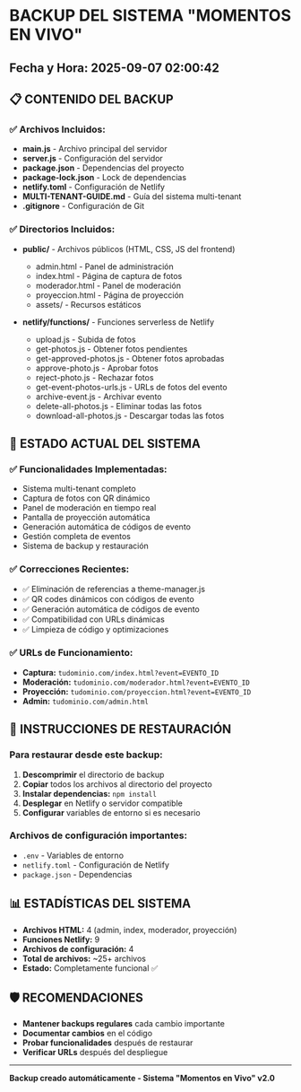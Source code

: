 # BACKUP DEL SISTEMA "MOMENTOS EN VIVO"
## Fecha y Hora: 2025-09-07 02:00:42

## 📋 CONTENIDO DEL BACKUP

### ✅ Archivos Incluidos:
- **main.js** - Archivo principal del servidor
- **server.js** - Configuración del servidor
- **package.json** - Dependencias del proyecto
- **package-lock.json** - Lock de dependencias
- **netlify.toml** - Configuración de Netlify
- **MULTI-TENANT-GUIDE.md** - Guía del sistema multi-tenant
- **.gitignore** - Configuración de Git

### ✅ Directorios Incluidos:
- **public/** - Archivos públicos (HTML, CSS, JS del frontend)
  - admin.html - Panel de administración
  - index.html - Página de captura de fotos
  - moderador.html - Panel de moderación
  - proyeccion.html - Página de proyección
  - assets/ - Recursos estáticos

- **netlify/functions/** - Funciones serverless de Netlify
  - upload.js - Subida de fotos
  - get-photos.js - Obtener fotos pendientes
  - get-approved-photos.js - Obtener fotos aprobadas
  - approve-photo.js - Aprobar fotos
  - reject-photo.js - Rechazar fotos
  - get-event-photos-urls.js - URLs de fotos del evento
  - archive-event.js - Archivar evento
  - delete-all-photos.js - Eliminar todas las fotos
  - download-all-photos.js - Descargar todas las fotos

## 🔧 ESTADO ACTUAL DEL SISTEMA

### ✅ Funcionalidades Implementadas:
- Sistema multi-tenant completo
- Captura de fotos con QR dinámico
- Panel de moderación en tiempo real
- Pantalla de proyección automática
- Generación automática de códigos de evento
- Gestión completa de eventos
- Sistema de backup y restauración

### ✅ Correcciones Recientes:
- ✅ Eliminación de referencias a theme-manager.js
- ✅ QR codes dinámicos con códigos de evento
- ✅ Generación automática de códigos de evento
- ✅ Compatibilidad con URLs dinámicas
- ✅ Limpieza de código y optimizaciones

### ✅ URLs de Funcionamiento:
- **Captura:** `tudominio.com/index.html?event=EVENTO_ID`
- **Moderación:** `tudominio.com/moderador.html?event=EVENTO_ID`
- **Proyección:** `tudominio.com/proyeccion.html?event=EVENTO_ID`
- **Admin:** `tudominio.com/admin.html`

## 🚀 INSTRUCCIONES DE RESTAURACIÓN

### Para restaurar desde este backup:

1. **Descomprimir** el directorio de backup
2. **Copiar** todos los archivos al directorio del proyecto
3. **Instalar dependencias:** `npm install`
4. **Desplegar** en Netlify o servidor compatible
5. **Configurar** variables de entorno si es necesario

### Archivos de configuración importantes:
- `.env` - Variables de entorno
- `netlify.toml` - Configuración de Netlify
- `package.json` - Dependencias

## 📊 ESTADÍSTICAS DEL SISTEMA

- **Archivos HTML:** 4 (admin, index, moderador, proyección)
- **Funciones Netlify:** 9
- **Archivos de configuración:** 4
- **Total de archivos:** ~25+ archivos
- **Estado:** Completamente funcional ✅

## 🛡️ RECOMENDACIONES

- **Mantener backups regulares** cada cambio importante
- **Documentar cambios** en el código
- **Probar funcionalidades** después de restaurar
- **Verificar URLs** después del despliegue

---
**Backup creado automáticamente - Sistema "Momentos en Vivo" v2.0**
